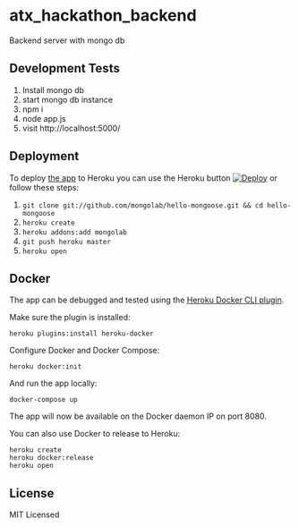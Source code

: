 # atx_hackathon_backend
Backend server with mongo db

## Development Tests

1. Install mongo db
2. start mongo db instance
3. npm i
4. node app.js
5. visit http://localhost:5000/


## Deployment

To deploy [the app](http://hello-mongoose.herokuapp.com/) to Heroku you can use the Heroku button [![Deploy](https://www.herokucdn.com/deploy/button.png)](https://heroku.com/deploy) or follow these steps:

1. `git clone git://github.com/mongolab/hello-mongoose.git && cd hello-mongoose`
2. `heroku create`
3. `heroku addons:add mongolab`
3. `git push heroku master`
4. `heroku open`

## Docker

The app can be debugged and tested using the [Heroku Docker CLI plugin](https://devcenter.heroku.com/articles/introduction-local-development-with-docker).

Make sure the plugin is installed:

    heroku plugins:install heroku-docker

Configure Docker and Docker Compose:

    heroku docker:init

And run the app locally:

    docker-compose up

The app will now be available on the Docker daemon IP on port 8080.

You can also use Docker to release to Heroku:

    heroku create
    heroku docker:release
    heroku open

## License

MIT Licensed
